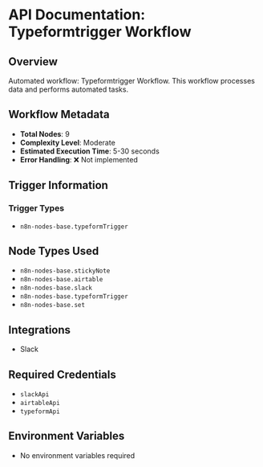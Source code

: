 # API Documentation: Typeformtrigger Workflow

## Overview
Automated workflow: Typeformtrigger Workflow. This workflow processes data and performs automated tasks.

## Workflow Metadata
- **Total Nodes**: 9
- **Complexity Level**: Moderate
- **Estimated Execution Time**: 5-30 seconds
- **Error Handling**: ❌ Not implemented

## Trigger Information
### Trigger Types
- `n8n-nodes-base.typeformTrigger`

## Node Types Used
- `n8n-nodes-base.stickyNote`
- `n8n-nodes-base.airtable`
- `n8n-nodes-base.slack`
- `n8n-nodes-base.typeformTrigger`
- `n8n-nodes-base.set`

## Integrations
- Slack

## Required Credentials
- `slackApi`
- `airtableApi`
- `typeformApi`

## Environment Variables
- No environment variables required
